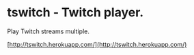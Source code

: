# tswitch - Twitch player.

Play Twitch streams multiple.

[http://tswitch.herokuapp.com/](http://tswitch.herokuapp.com/)
